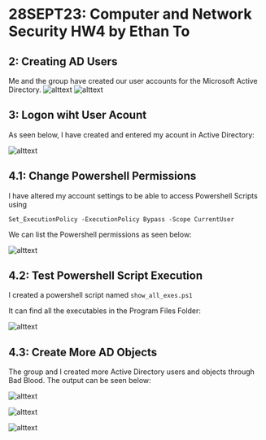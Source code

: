 # 28SEPT23: Computer and Network Security HW4 by Ethan To 
## 2: Creating AD Users
Me and the group have created our user accounts for the Microsoft Active Directory.
![alttext](https://github.com/toethan777/To-CNS-Lab-2023/blob/main/HW4/2User.png)
![alttext](https://github.com/toethan777/To-CNS-Lab-2023/blob/main/HW4/2user2.png)

## 3: Logon wiht User Acount
As seen below, I have created and entered my acount in Active Directory:

![alttext](https://github.com/toethan777/To-CNS-Lab-2023/blob/main/HW4/Screenshot%202023-09-27%20203339.png)

## 4.1: Change Powershell Permissions
I have altered my account settings to be able to access Powershell Scripts using

`Set_ExecutionPolicy -ExecutionPolicy Bypass -Scope CurrentUser`

We can list the Powershell permissions as seen below:

![alttext](https://github.com/toethan777/To-CNS-Lab-2023/blob/main/HW4/4.1.png)

## 4.2: Test Powershell Script Execution
I created a powershell script named `show_all_exes.ps1`

It can find all the executables in the Program Files Folder:

![alttext](https://github.com/toethan777/To-CNS-Lab-2023/blob/main/HW4/execute.png)

## 4.3: Create More AD Objects
The group and I created more Active Directory users and objects through Bad Blood. The output can be seen below:

![alttext](https://github.com/toethan777/To-CNS-Lab-2023/blob/main/HW4/4.2_1.png)

![alttext](https://github.com/toethan777/To-CNS-Lab-2023/blob/main/HW4/4.3_2.png)

![alttext](https://github.com/toethan777/To-CNS-Lab-2023/blob/main/HW4/4.3_3.png)
